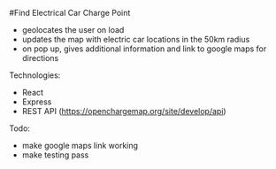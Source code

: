 #Find Electrical Car Charge Point

- geolocates the user on load
- updates the map with electric car locations in the 50km radius
- on pop up, gives additional information and link to google maps for directions

Technologies:

- React
- Express
- REST API (https://openchargemap.org/site/develop/api)

Todo:

- make google maps link working
- make testing pass
